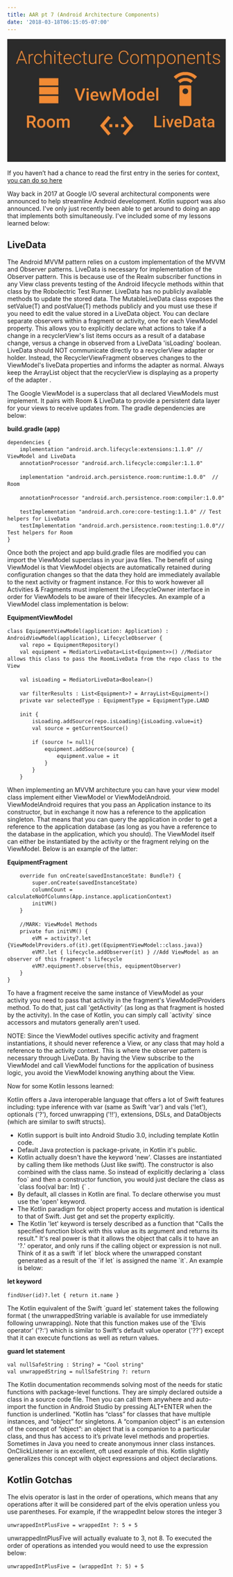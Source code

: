 ```yaml
---
title: AAR pt 7 (Android Architecture Components)
date: '2018-03-18T06:15:05-07:00'
---
```

![Model-View-ViewModel](/assets/mvvm.jpg)

If you haven’t had a chance to read the first entry in the series for context, <a href="/post/after-action-review-aar/">you can do so here</a>

Way back in 2017 at Google I/O several architectural components were announced to help streamline Android development.  Kotlin support was also announced.  I've only just recently been able to get around to doing an app that implements both simultaneously.  I've included some of my lessons learned below:

## LiveData

The Android MVVM pattern relies on a custom implementation of the MVVM and Observer patterns.  LiveData is necessary for implementation of the Observer pattern.  This is because use of the Realm subscriber functions in any View class prevents testing of the Android lifecycle methods within that class by the Robolectric Test Runner.  LiveData has no publicly available methods to update the stored data. The MutableLiveData class exposes the setValue(T) and postValue(T) methods publicly and you must use these if you need to edit the value stored in a LiveData object. You can declare separate observers within a fragment or activity, one for each ViewModel property. This allows you to explicitly declare what actions to take if a change in a recyclerView's list items occurs as a result of a database change, versus a change in observed from a LiveData 'isLoading' boolean.  LiveData should NOT communicate directly to a recyclerView adapter or holder. Instead, the RecyclerViewFragment observes changes to the ViewModel's liveData properties and informs the adapter as normal. Always keep the ArrayList object that the recyclerView is displaying as a property of the adapter
.

The Google ViewModel is a superclass that all declared ViewModels must implement. It pairs with Room & LiveData to provide a persistent data layer for your views to receive updates from.  The gradle dependencies are below:

**build.gradle (app)**

```
dependencies {
    implementation "android.arch.lifecycle:extensions:1.1.0" // ViewModel and LiveData
    annotationProcessor "android.arch.lifecycle:compiler:1.1.0"

    implementation "android.arch.persistence.room:runtime:1.0.0"  // Room

    annotationProcessor "android.arch.persistence.room:compiler:1.0.0"

    testImplementation "android.arch.core:core-testing:1.1.0" // Test helpers for LiveData
    testImplementation "android.arch.persistence.room:testing:1.0.0"// Test helpers for Room
}
```

Once both the project and app build.gradle files are modified you can import the ViewModel superclass in your java files.  The benefit of using ViewModel is that ViewModel objects are automatically retained during configuration changes so that the data they hold are immediately available to the next activity or fragment instance.  For this to work however all Activities & Fragments must implement the LifecycleOwner interface in order for ViewModels to be aware of their lifecycles. An example of a ViewModel class implementation is below:

**EquipmentViewModel**

```
class EquipmentViewModel(application: Application) : AndroidViewModel(application), LifecycleObserver {
    val repo = EquipmentRepository()
    val equipment = MediatorLiveData<List<Equipment>>() //Mediator allows this class to pass the RoomLiveData from the repo class to the View

    val isLoading = MediatorLiveData<Boolean>()

    var filterResults : List<Equipment>? = ArrayList<Equipment>()
    private var selectedType : EquipmentType = EquipmentType.LAND

    init {
        isLoading.addSource(repo.isLoading){isLoading.value=it}
        val source = getCurrentSource()

        if (source != null){
            equipment.addSource(source) {
                equipment.value = it
            }
        }
    }
```

When implementing an MVVM architecture you can have your view model class implement either ViewModel or ViewModelAndroid. ViewModelAndroid requires that you pass an Application instance to its constructor, but in exchange it now has a reference to the application singleton. That means that you can query the application in order to get a reference to the application database (as long as you have a reference to the database in the application, which you should). The ViewModel itself can either be instantiated by the activity or the fragment relying on the ViewModel.  Below is an example of the latter:

**EquipmentFragment**

```
    override fun onCreate(savedInstanceState: Bundle?) {
        super.onCreate(savedInstanceState)
        columnCount = calculateNoOfColumns(App.instance.applicationContext)
        initVM()
    }

    //MARK: ViewModel Methods
    private fun initVM() {
        eVM = activity?.let {ViewModelProviders.of(it).get(EquipmentViewModel::class.java)}
        eVM?.let { lifecycle.addObserver(it) } //Add ViewModel as an observer of this fragment's lifecycle
        eVM?.equipment?.observe(this, equipmentObserver)
    }
}
```

To have a fragment receive the same instance of ViewModel as your activity you need to pass that activity in the fragment's ViewModelProviders method. To do that, just call 'getActivity' (as long as that fragment is hosted by the activity).  In the case of Kotlin, you can simply call \`activity\` since accessors and mutators generally aren't used.

NOTE: Since the ViewModel outlives specific activity and fragment instantiations, it should never reference a View, or any class that may hold a reference to the activity context.  This is where the observer pattern is necessary through LiveData.  By having the View subscribe to the ViewModel and call ViewModel functions for the application of business logic, you avoid the ViewModel knowing anything about the View.

Now for some Kotlin lessons learned: 

Kotlin offers a Java interoperable language that offers a lot of Swift features including: type inference with var (same as Swift 'var') and vals ('let'), optionals ('?'), forced unwrapping ('!!'), extensions, DSLs, and DataObjects (which are similar to swift structs).

* Kotlin support is built into Android Studio 3.0, including template Kotlin code.
* Default Java protection is package-private, in Kotlin it's public.
* Kotlin actually doesn't have the keyword 'new'. Classes are instantiated by calling them like methods (Just like swift). The constructor is also combined with the class name. So instead of explicitly declaring a \`class foo\` and then a constructor function, you would just declare the class as \`class foo(val bar: Int) {\` . 
* By default, all classes in Kotlin are final. To declare otherwise you must use the 'open' keyword.
* The Kotlin paradigm for object property access and mutation is identical to that of Swift.  Just get and set the property explicitly.
* The Kotlin 'let' keyword is tersely described as a function that "Calls the specified function block with this value as its argument and returns its result." It's real power is that it allows the object that calls it to have an '?.' operator, and only runs if the calling object or expression is not null. Think of it as a swift \`if let\` block where the unwrapped constant generated as a result of the \`if let\` is assigned the name \`it\`. An example is below:

**let keyword**

`findUser(id)?.let {
 return it.name
 }`

The Kotlin equivalent of the Swift \`guard let\` statement takes the following format ( the unwrappedString variable is available for use immediately following unwrapping).  Note that this function makes use of the 'Elvis operator' ('?:') which is similar to Swift's default value operator ('??') except that it can execute functions as well as return values.

**guard let statement**

```
val nullSafeString : String? = "Cool string"
val unwrappedString = nullSafeString ?: return
```

The Kotlin documentation recommends solving most of the needs for static functions with package-level functions. They are simply declared outside a class in a source code file. Then you can call them anywhere and auto-import the function in Android Studio by pressing ALT+ENTER when the function is underlined.
 "Kotlin has “class” for classes that have multiple instances, and “object” for singletons.
 A “companion object” is an extension of the concept of “object”: an object that is a companion to a particular class, and thus has access to it’s private level methods and properties.
 Sometimes in Java you need to create anonymous inner class instances.  OnClickListener is an excellent, oft used example of this. Kotlin slightly generalizes this concept with object expressions and object declarations.  

## Kotlin Gotchas

The elvis operator is last in the order of operations, which means that any operations after it will be considered part of the elvis operation unless you use parentheses.  For example, if the wrappedInt below stores the integer 3 

```
unwrappedIntPlusFive = wrappedInt ?: 5 + 5
```

unwrappedIntPlusFive will actually evaluate to 3, not 8.  To executed the order of operations as intended you would need to use the expression below:

```
unwrappedIntPlusFive = (wrappedInt ?: 5) + 5
```
